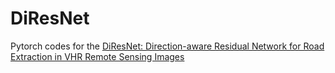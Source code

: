 # DiResNet
Pytorch codes for the [DiResNet: Direction-aware Residual Network for Road Extraction in VHR Remote Sensing Images](http://dx.doi.org/10.1109/TGRS.2020.3034011)
